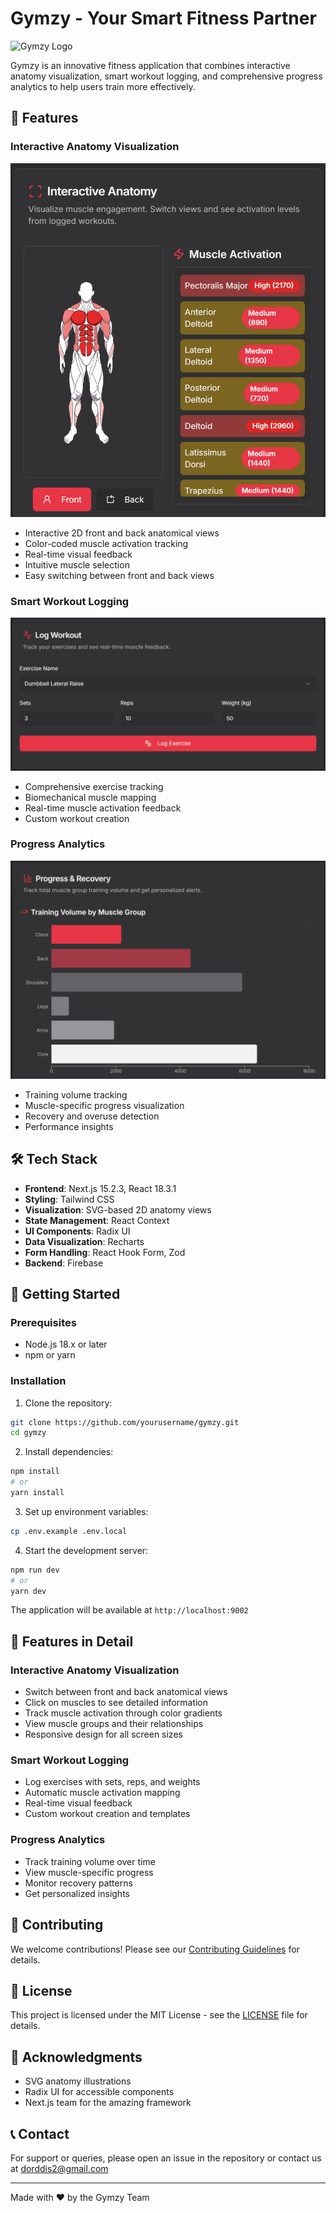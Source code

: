 # Gymzy - Your Smart Fitness Partner

![Gymzy Logo](docs/images/logo.png)

Gymzy is an innovative fitness application that combines interactive anatomy visualization, smart workout logging, and comprehensive progress analytics to help users train more effectively.

## 🌟 Features

### Interactive Anatomy Visualization
![Anatomy Visualization](docs/images/anatomy-visualization.png)
- Interactive 2D front and back anatomical views
- Color-coded muscle activation tracking
- Real-time visual feedback
- Intuitive muscle selection
- Easy switching between front and back views

### Smart Workout Logging
![Workout Logger](docs/images/workout-logger.png)
- Comprehensive exercise tracking
- Biomechanical muscle mapping
- Real-time muscle activation feedback
- Custom workout creation

### Progress Analytics
![Progress Analytics](docs/images/progress-analytics.png)
- Training volume tracking
- Muscle-specific progress visualization
- Recovery and overuse detection
- Performance insights

## 🛠️ Tech Stack

- **Frontend**: Next.js 15.2.3, React 18.3.1
- **Styling**: Tailwind CSS
- **Visualization**: SVG-based 2D anatomy views
- **State Management**: React Context
- **UI Components**: Radix UI
- **Data Visualization**: Recharts
- **Form Handling**: React Hook Form, Zod
- **Backend**: Firebase

## 🚀 Getting Started

### Prerequisites
- Node.js 18.x or later
- npm or yarn

### Installation

1. Clone the repository:
```bash
git clone https://github.com/yourusername/gymzy.git
cd gymzy
```

2. Install dependencies:
```bash
npm install
# or
yarn install
```

3. Set up environment variables:
```bash
cp .env.example .env.local
```

4. Start the development server:
```bash
npm run dev
# or
yarn dev
```

The application will be available at `http://localhost:9002`

## 📱 Features in Detail

### Interactive Anatomy Visualization
- Switch between front and back anatomical views
- Click on muscles to see detailed information
- Track muscle activation through color gradients
- View muscle groups and their relationships
- Responsive design for all screen sizes

### Smart Workout Logging
- Log exercises with sets, reps, and weights
- Automatic muscle activation mapping
- Real-time visual feedback
- Custom workout creation and templates

### Progress Analytics
- Track training volume over time
- View muscle-specific progress
- Monitor recovery patterns
- Get personalized insights

## 🤝 Contributing

We welcome contributions! Please see our [Contributing Guidelines](CONTRIBUTING.md) for details.

## 📄 License

This project is licensed under the MIT License - see the [LICENSE](LICENSE) file for details.

## 🙏 Acknowledgments

- SVG anatomy illustrations
- Radix UI for accessible components
- Next.js team for the amazing framework

## 📞 Contact

For support or queries, please open an issue in the repository or contact us at dorddis2@gmail.com

---

Made with ❤️ by the Gymzy Team

